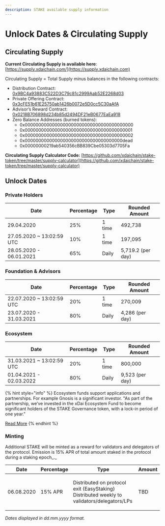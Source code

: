 ```yaml
---
description: STAKE available supply information
---
```


# Unlock Dates & Circulating Supply

## Circulating Supply

**Current Circulating Supply is available here**: [https://supply.xdaichain.com/](https://supply.xdaichain.com)

Circulating Supply = Total Supply minus balances in the following contracts:

* Distribution Contract: [0x9BC4a93883C522D3C79c81c2999Aab52E2268d03](https://etherscan.io/address/0x9bc4a93883c522d3c79c81c2999aab52e2268d03)
* Private Offering Contract: [0x3cFE51b61E25750ab1426b0072e5D0cc5C30aAfA](https://etherscan.io/address/0x3cFE51b61E25750ab1426b0072e5D0cc5C30aAfA)
* Advisor’s Reward Contract: [0x0218B706898d234b85d2494DF21eB0677EaEa918](https://etherscan.io/address/0x0218b706898d234b85d2494df21eb0677eaea918)
* Zero Balance Addresses (burned tokens):
  * 0x0000000000000000000000000000000000000000
  * 0x0000000000000000000000000000000000000001
  * 0x0000000000000000000000000000000000000002
  * 0x000000000000000000000000000000000000dead
  * 0x00000000219ab540356cBB839Cbe05303d7705Fa

**Circulating Supply Calculator Code:** [https://github.com/xdaichain/stake-token/tree/master/supply-calculator](https://github.com/xdaichain/stake-token/tree/master/supply-calculator)

## Unlock Dates

### Private Holders

| Date                       | Percentage | Type   | Rounded Amount    |
| -------------------------- | ---------- | ------ | ----------------- |
| 29.04.2020                 | 25%        | 1 time | 492,738           |
| 27.05.2020 \~ 13:02:59 UTC | 10%        | 1 time | 197,095           |
| 28.05.2020 - 06.01.2021    | 65%        | Daily  | 5,719.2 (per day) |

### Foundation & Advisors

| Date                       | Percentage | Type   | Rounded Amount  |
| -------------------------- | ---------- | ------ | --------------- |
| 22.07.2020 \~ 13:02:59 UTC | 20%        | 1 time | 270,009         |
| 23.07.2020 - 31.03.2021    | 80%        | Daily  | 4,286 (per day) |

### Ecosystem

| Date                       | Percentage | Type   | Rounded Amount  |
| -------------------------- | ---------- | ------ | --------------- |
| 31.03.2021 \~ 13:02:59 UTC | 20%        | 1 time | 800,000         |
| 01.04.2021 - 02.03.2022    | 80%        | Daily  | 9,523 (per day) |

{% hint style="info" %}
Ecosystem funds support applications and partnerships.  For example Gnosis is a significant investor.  "As part of the partnership, we’ve invested in the xDai Ecosystem Fund to become significant holders of the STAKE Governance token, with a lock-in period of one year." &#x20;

[Read More](https://blog.gnosis.pm/gnosis-protocol-and-xdai-partnership-1de0e48fb14b)
{% endhint %}

### Minting

Additional STAKE will be minted as a reward for validators and delegators of the protocol. Emission is 15% APR of total amount staked in the protocol during a staking epoch_._

| Date       | Percentage | Type                                                                                                 | Amount |
| ---------- | ---------- | ---------------------------------------------------------------------------------------------------- | ------ |
| 06.08.2020 | 15% APR    | <p>Distributed on protocol exit (EasyStaking)<br>Distributed weekly to validators/delegators/LPs</p> | TBD    |

_Dates displayed in dd.mm.yyyy format._

